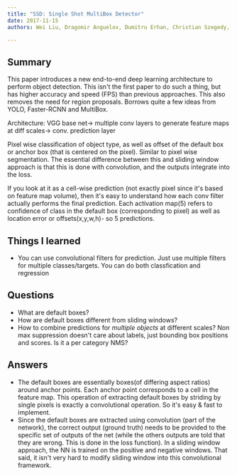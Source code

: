 ```yaml
---
title: "SSD: Single Shot MultiBox Detector"
date: 2017-11-15
authors: Wei Liu, Dragomir Anguelov, Dumitru Erhan, Christian Szegedy, Scott Reed, Cheng-Yang Fu, Alexander C. BergPaper name

---
```


## Summary

This paper introduces a new end-to-end deep learning architecture to perform
object detection. This isn't the first paper to do such a thing, but has higher
accuracy and speed (FPS) than previous approaches. This also removes the need
for region proposals. Borrows quite a few ideas from YOLO, Faster-RCNN and MultiBox.

Architecture:
VGG base net-> multiple conv layers to generate feature maps at diff scales-> conv. prediction layer

Pixel wise classification of object type, as well as offset of the default box
or anchor box (that is centered on the pixel). Similar to pixel wise
segmentation. The essential difference between this and sliding window approach
is that this is done with convolution, and the outputs integrate into the loss.

If you look at it as a cell-wise prediction (not exactly pixel since it's based
on feature map volume), then it's easy to understand how each conv filter
actually performs the final prediction. Each activation map(5) refers to
confidence of class in the default box (corresponding to pixel) as well as
location error or offsets(x,y,w,h)- so 5 predictions.

## Things I learned

- You can use convolutional filters for prediction. Just use multiple filters
  for multiple classes/targets. You can do both classfication and regression

## Questions

- What are default boxes?
- How are default boxes different from sliding windows? 
- How to combine predictions for *multiple objects* at different scales? Non max
suppression doesn't care about labels, just bounding box positions and scores. Is it a per category NMS?

## Answers

- The default boxes are essentially boxes(of differing aspect ratios) around
anchor points. Each anchor point corresponds to a cell in the feature map. This
operation of extracting default boxes by striding by single pixels is
exactly a convolutional operation. So it's easy & fast to implement.
- Since the default boxes are extracted using convolution (part of the
network), the correct output (ground truth) needs to be provided to the
specific set of outputs of the net (while the others outputs are told that they
are wrong. This is done in the loss function).  In a sliding window approach,
the NN is trained on the positive and negative windows. That said, it isn't
very hard to modify sliding window into this convolutional framework.



